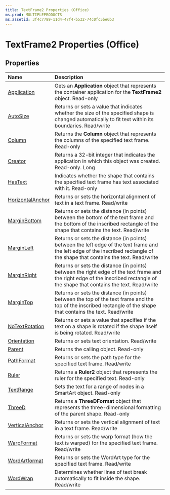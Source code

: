 ```yaml
---
title: TextFrame2 Properties (Office)
ms.prod: MULTIPLEPRODUCTS
ms.assetid: 3f4c7789-11d4-47f4-b532-74c0fc5be6b3
---
```



# TextFrame2 Properties (Office)

## Properties



|**Name**|**Description**|
|:-----|:-----|
|[Application](textframe2-application-property-office.md)|Gets an  **Application** object that represents the container application for the **TextFrame2** object. Read-only|
|[AutoSize](textframe2-autosize-property-office.md)| Returns or sets a value that indicates whether the size of the specified shape is changed automatically to fit text within its boundaries. Read/write|
|[Column](textframe2-column-property-office.md)|Returns the  **Column** object that represents the columns of the specified text frame. Read-only|
|[Creator](textframe2-creator-property-office.md)|Returns a 32-bit integer that indicates the application in which this object was created. Read-only. Long|
|[HasText](textframe2-hastext-property-office.md)|Indicates whether the shape that contains the specified text frame has text associated with it. Read-only|
|[HorizontalAnchor](textframe2-horizontalanchor-property-office.md)| Returns or sets the horizontal alignment of text in a text frame. Read/write|
|[MarginBottom](textframe2-marginbottom-property-office.md)|Returns or sets the distance (in points) between the bottom of the text frame and the bottom of the inscribed rectangle of the shape that contains the text. Read/write|
|[MarginLeft](textframe2-marginleft-property-office.md)|Returns or sets the distance (in points) between the left edge of the text frame and the left edge of the inscribed rectangle of the shape that contains the text. Read/write|
|[MarginRight](textframe2-marginright-property-office.md)|Returns or sets the distance (in points) between the right edge of the text frame and the right edge of the inscribed rectangle of the shape that contains the text. Read/write|
|[MarginTop](textframe2-margintop-property-office.md)|Returns or sets the distance (in points) between the top of the text frame and the top of the inscribed rectangle of the shape that contains the text. Read/write|
|[NoTextRotation](textframe2-notextrotation-property-office.md)|Returns or sets a value that specifies if the text on a shape is rotated if the shape itself is being rotated. Read/write|
|[Orientation](textframe2-orientation-property-office.md)|Returns or sets text orientation. Read/write|
|[Parent](textframe2-parent-property-office.md)|Returns the calling object. Read-only|
|[PathFormat](textframe2-pathformat-property-office.md)|Returns or sets the path type for the specified text frame. Read/write|
|[Ruler](textframe2-ruler-property-office.md)|Returns a  **Ruler2** object that represents the ruler for the specified text. Read-only|
|[TextRange](textframe2-textrange-property-office.md)|Sets the text for a range of nodes in a SmartArt object. Read-only|
|[ThreeD](textframe2-threed-property-office.md)|Returns a  **ThreeDFormat** object that represents the three-dimensional formatting of the parent shape. Read-only|
|[VerticalAnchor](textframe2-verticalanchor-property-office.md)|Returns or sets the vertical alignment of text in a text frame. Read/write|
|[WarpFormat](textframe2-warpformat-property-office.md)|Returns or sets the warp format (how the text is warped) for the specified text frame. Read/write|
|[WordArtformat](textframe2-wordartformat-property-office.md)|Returns or sets the WordArt type for the specified text frame. Read/write|
|[WordWrap](textframe2-wordwrap-property-office.md)|Determines whether lines of text break automatically to fit inside the shape. Read/write|

